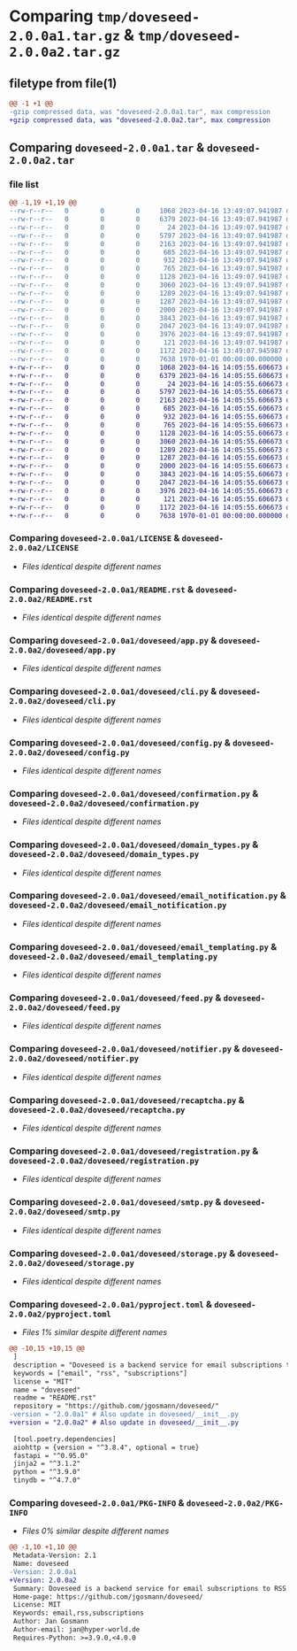 # Comparing `tmp/doveseed-2.0.0a1.tar.gz` & `tmp/doveseed-2.0.0a2.tar.gz`

## filetype from file(1)

```diff
@@ -1 +1 @@
-gzip compressed data, was "doveseed-2.0.0a1.tar", max compression
+gzip compressed data, was "doveseed-2.0.0a2.tar", max compression
```

## Comparing `doveseed-2.0.0a1.tar` & `doveseed-2.0.0a2.tar`

### file list

```diff
@@ -1,19 +1,19 @@
--rw-r--r--   0        0        0     1068 2023-04-16 13:49:07.941987 doveseed-2.0.0a1/LICENSE
--rw-r--r--   0        0        0     6379 2023-04-16 13:49:07.941987 doveseed-2.0.0a1/README.rst
--rw-r--r--   0        0        0       24 2023-04-16 13:49:07.941987 doveseed-2.0.0a1/doveseed/__init__.py
--rw-r--r--   0        0        0     5797 2023-04-16 13:49:07.941987 doveseed-2.0.0a1/doveseed/app.py
--rw-r--r--   0        0        0     2163 2023-04-16 13:49:07.941987 doveseed-2.0.0a1/doveseed/cli.py
--rw-r--r--   0        0        0      685 2023-04-16 13:49:07.941987 doveseed-2.0.0a1/doveseed/config.py
--rw-r--r--   0        0        0      932 2023-04-16 13:49:07.941987 doveseed-2.0.0a1/doveseed/confirmation.py
--rw-r--r--   0        0        0      765 2023-04-16 13:49:07.941987 doveseed-2.0.0a1/doveseed/domain_types.py
--rw-r--r--   0        0        0     1128 2023-04-16 13:49:07.941987 doveseed-2.0.0a1/doveseed/email_notification.py
--rw-r--r--   0        0        0     3060 2023-04-16 13:49:07.941987 doveseed-2.0.0a1/doveseed/email_templating.py
--rw-r--r--   0        0        0     1289 2023-04-16 13:49:07.941987 doveseed-2.0.0a1/doveseed/feed.py
--rw-r--r--   0        0        0     1287 2023-04-16 13:49:07.941987 doveseed-2.0.0a1/doveseed/notifier.py
--rw-r--r--   0        0        0     2000 2023-04-16 13:49:07.941987 doveseed-2.0.0a1/doveseed/recaptcha.py
--rw-r--r--   0        0        0     3843 2023-04-16 13:49:07.941987 doveseed-2.0.0a1/doveseed/registration.py
--rw-r--r--   0        0        0     2047 2023-04-16 13:49:07.941987 doveseed-2.0.0a1/doveseed/smtp.py
--rw-r--r--   0        0        0     3976 2023-04-16 13:49:07.941987 doveseed-2.0.0a1/doveseed/storage.py
--rw-r--r--   0        0        0      121 2023-04-16 13:49:07.941987 doveseed-2.0.0a1/doveseed/token_gen.py
--rw-r--r--   0        0        0     1172 2023-04-16 13:49:07.945987 doveseed-2.0.0a1/pyproject.toml
--rw-r--r--   0        0        0     7638 1970-01-01 00:00:00.000000 doveseed-2.0.0a1/PKG-INFO
+-rw-r--r--   0        0        0     1068 2023-04-16 14:05:55.606673 doveseed-2.0.0a2/LICENSE
+-rw-r--r--   0        0        0     6379 2023-04-16 14:05:55.606673 doveseed-2.0.0a2/README.rst
+-rw-r--r--   0        0        0       24 2023-04-16 14:05:55.606673 doveseed-2.0.0a2/doveseed/__init__.py
+-rw-r--r--   0        0        0     5797 2023-04-16 14:05:55.606673 doveseed-2.0.0a2/doveseed/app.py
+-rw-r--r--   0        0        0     2163 2023-04-16 14:05:55.606673 doveseed-2.0.0a2/doveseed/cli.py
+-rw-r--r--   0        0        0      685 2023-04-16 14:05:55.606673 doveseed-2.0.0a2/doveseed/config.py
+-rw-r--r--   0        0        0      932 2023-04-16 14:05:55.606673 doveseed-2.0.0a2/doveseed/confirmation.py
+-rw-r--r--   0        0        0      765 2023-04-16 14:05:55.606673 doveseed-2.0.0a2/doveseed/domain_types.py
+-rw-r--r--   0        0        0     1128 2023-04-16 14:05:55.606673 doveseed-2.0.0a2/doveseed/email_notification.py
+-rw-r--r--   0        0        0     3060 2023-04-16 14:05:55.606673 doveseed-2.0.0a2/doveseed/email_templating.py
+-rw-r--r--   0        0        0     1289 2023-04-16 14:05:55.606673 doveseed-2.0.0a2/doveseed/feed.py
+-rw-r--r--   0        0        0     1287 2023-04-16 14:05:55.606673 doveseed-2.0.0a2/doveseed/notifier.py
+-rw-r--r--   0        0        0     2000 2023-04-16 14:05:55.606673 doveseed-2.0.0a2/doveseed/recaptcha.py
+-rw-r--r--   0        0        0     3843 2023-04-16 14:05:55.606673 doveseed-2.0.0a2/doveseed/registration.py
+-rw-r--r--   0        0        0     2047 2023-04-16 14:05:55.606673 doveseed-2.0.0a2/doveseed/smtp.py
+-rw-r--r--   0        0        0     3976 2023-04-16 14:05:55.606673 doveseed-2.0.0a2/doveseed/storage.py
+-rw-r--r--   0        0        0      121 2023-04-16 14:05:55.606673 doveseed-2.0.0a2/doveseed/token_gen.py
+-rw-r--r--   0        0        0     1172 2023-04-16 14:05:55.606673 doveseed-2.0.0a2/pyproject.toml
+-rw-r--r--   0        0        0     7638 1970-01-01 00:00:00.000000 doveseed-2.0.0a2/PKG-INFO
```

### Comparing `doveseed-2.0.0a1/LICENSE` & `doveseed-2.0.0a2/LICENSE`

 * *Files identical despite different names*

### Comparing `doveseed-2.0.0a1/README.rst` & `doveseed-2.0.0a2/README.rst`

 * *Files identical despite different names*

### Comparing `doveseed-2.0.0a1/doveseed/app.py` & `doveseed-2.0.0a2/doveseed/app.py`

 * *Files identical despite different names*

### Comparing `doveseed-2.0.0a1/doveseed/cli.py` & `doveseed-2.0.0a2/doveseed/cli.py`

 * *Files identical despite different names*

### Comparing `doveseed-2.0.0a1/doveseed/config.py` & `doveseed-2.0.0a2/doveseed/config.py`

 * *Files identical despite different names*

### Comparing `doveseed-2.0.0a1/doveseed/confirmation.py` & `doveseed-2.0.0a2/doveseed/confirmation.py`

 * *Files identical despite different names*

### Comparing `doveseed-2.0.0a1/doveseed/domain_types.py` & `doveseed-2.0.0a2/doveseed/domain_types.py`

 * *Files identical despite different names*

### Comparing `doveseed-2.0.0a1/doveseed/email_notification.py` & `doveseed-2.0.0a2/doveseed/email_notification.py`

 * *Files identical despite different names*

### Comparing `doveseed-2.0.0a1/doveseed/email_templating.py` & `doveseed-2.0.0a2/doveseed/email_templating.py`

 * *Files identical despite different names*

### Comparing `doveseed-2.0.0a1/doveseed/feed.py` & `doveseed-2.0.0a2/doveseed/feed.py`

 * *Files identical despite different names*

### Comparing `doveseed-2.0.0a1/doveseed/notifier.py` & `doveseed-2.0.0a2/doveseed/notifier.py`

 * *Files identical despite different names*

### Comparing `doveseed-2.0.0a1/doveseed/recaptcha.py` & `doveseed-2.0.0a2/doveseed/recaptcha.py`

 * *Files identical despite different names*

### Comparing `doveseed-2.0.0a1/doveseed/registration.py` & `doveseed-2.0.0a2/doveseed/registration.py`

 * *Files identical despite different names*

### Comparing `doveseed-2.0.0a1/doveseed/smtp.py` & `doveseed-2.0.0a2/doveseed/smtp.py`

 * *Files identical despite different names*

### Comparing `doveseed-2.0.0a1/doveseed/storage.py` & `doveseed-2.0.0a2/doveseed/storage.py`

 * *Files identical despite different names*

### Comparing `doveseed-2.0.0a1/pyproject.toml` & `doveseed-2.0.0a2/pyproject.toml`

 * *Files 1% similar despite different names*

```diff
@@ -10,15 +10,15 @@
 ]
 description = "Doveseed is a backend service for email subscriptions to RSS feeds."
 keywords = ["email", "rss", "subscriptions"]
 license = "MIT"
 name = "doveseed"
 readme = "README.rst"
 repository = "https://github.com/jgosmann/doveseed/"
-version = "2.0.0a1" # Also update in doveseed/__init__.py
+version = "2.0.0a2" # Also update in doveseed/__init__.py
 
 [tool.poetry.dependencies]
 aiohttp = {version = "^3.8.4", optional = true}
 fastapi = "^0.95.0"
 jinja2 = "^3.1.2"
 python = "^3.9.0"
 tinydb = "^4.7.0"
```

### Comparing `doveseed-2.0.0a1/PKG-INFO` & `doveseed-2.0.0a2/PKG-INFO`

 * *Files 0% similar despite different names*

```diff
@@ -1,10 +1,10 @@
 Metadata-Version: 2.1
 Name: doveseed
-Version: 2.0.0a1
+Version: 2.0.0a2
 Summary: Doveseed is a backend service for email subscriptions to RSS feeds.
 Home-page: https://github.com/jgosmann/doveseed/
 License: MIT
 Keywords: email,rss,subscriptions
 Author: Jan Gosmann
 Author-email: jan@hyper-world.de
 Requires-Python: >=3.9.0,<4.0.0
```

